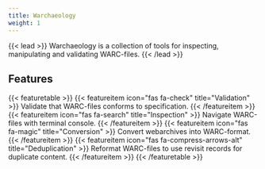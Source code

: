 ```yaml
---
title: Warchaeology
weight: 1
---
```


{{< lead >}}
Warchaeology is a collection of tools for inspecting, manipulating and validating WARC-files.
{{< /lead >}}

## Features
{{< featuretable >}}
  {{< featureitem icon="fas fa-check" title="Validation" >}}
    Validate that WARC-files conforms to specification.
  {{< /featureitem >}}
  {{< featureitem icon="fas fa-search" title="Inspection" >}}
    Navigate WARC-files with terminal console.
  {{< /featureitem >}}
  {{< featureitem icon="fas fa-magic" title="Conversion" >}}
    Convert webarchives into WARC-format.
  {{< /featureitem >}}
  {{< featureitem icon="fas fa-compress-arrows-alt" title="Deduplication" >}}
    Reformat WARC-files to use revisit records for duplicate content.
  {{< /featureitem >}}
{{< /featuretable >}}
